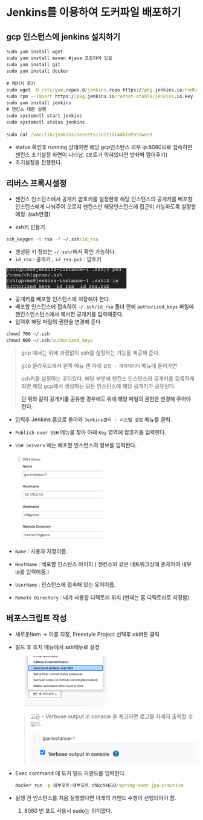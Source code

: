 # Jenkins를 이용하여 도커파일 배포하기



## gcp 인스턴스에 jenkins 설치하기



```cmd
sudo yum install wget
sudo yum install maven #java 포함되어 있음
sudo yum install git
sudo yum install docker

# 패키지 추카
sudo wget -O /etc/yum.repos.d/jenkins.repo https://pkg.jenkins.io/redhat-stable/jenkins.repo
sudo rpm --import https://pkg.jenkins.io/redhat-stable/jenkins.io.key
sudo yum install jenkins
# 잰킨스 데몬 실행
sudo systemctl start jenkins
sudo systemctl status jenkins

sudo cat /var/lib/jenkins/secrets/initialAdminPassword
```

* status 확인후 running 상태이면 해당 gcp인스턴스 외부 ip:8080으로 접속하면 젠킨스 초기설정 화면이 나타남. (포트가 막혀있다면 방화벽 열어주기)
* 초기설정을 진행한다. 

## 리버스 프록시설정

* 젠킨스 인스턴스에서 공개키 암호키를 설정한후 해당 인스턴스의 공개키를 베포할 인스턴스에게 나눠주어 오로지 젠킨스만 해당인스턴스에 접근이 가능하도록 설정할 예정. (ssh연결)

* ssh키 만들기

```cmd
ssh_keygen -t rsa -f ~/.ssh/id_rsa
```

* 생성된 키 정보는 `~/.ssh/`에서 확인 가능하다.
* `id_rsa` : 공개키 , `id_rsa.pub` : 암호키

<img src="Jenkins_Docker_build.assets/image-20210601235447415.png" alt="image-20210601235447415" style="zoom:50%;" />

* 공개키를 베포할 인스턴스에 저장해야 한다.
* 베포할 인스턴스에 접속하여 `~/.ssh/id_rsa` 폴더 안에 `authorized_keys` 파일에 잰킨스인스턴스에서 복사한 공개키를 입력해준다.
* 입력후 해당 파일의 권한을 변경해 준다

```cmd
chmod 700 ~/.ssh
chmod 600 ~/.ssh/authorized_keys
```



> gcp 에서는 위에 과정없이 ssh를 설정하는 기능을 제공해 준다.
>
> gcp 클라우드에서 왼쪽 메뉴 맨 아래 `설정 - 메타데이터` 메뉴에 들어가면
>
> ssh키를 설정하는 곳이있다. 해당 부분에 젠킨스 인스턴스의 공개키를 등록하게 되면 해당 gcp에서 생성하는 모든 인스턴스에 해당 공개키가 공유된다. 
>
> **단 위와 같이 공개키를 공유한 경우에도 위에 해당 파일의 권한은 변경해 주어야 한다.**

* 입력후 Jenkins 홈으로 돌아와 `Jenkins관리 - 시스템 설정` 메뉴를 클릭.

* `Publish over SSH` 메뉴를 찾아 아래 `Key` 영역에 암호키를 입력한다.

* `SSH Servers` 에는 베포할 인스턴스의 정보를 입력한다.

  <img src="Jenkins_Docker_build.assets/image-20210602000347996.png" alt="image-20210602000347996" style="zoom:33%;" />

* `Name` : 사용자 지정이름.
* `HostName` : 베포할 인스턴스 아이피 ( 젠킨스와 같은 네트워크상에 존재하여 내부 ip를 입력해줌.)
* `UserName` : 인스턴스에 접속해 있는 유저이름.
* `Remote Directory` : 내가 사용할 디렉토리 위치 (현재는 홈 디렉토리로 지정함)



## 베포스크립트 작성

* 새로운Item -> 이름 지정, Freestyle Project 선택후 ok버튼 클릭

* 빌드 후 조치 메뉴에서 ssh메뉴로 설정

  <img src="Jenkins_Docker_build.assets/image-20210602000741817.png" alt="image-20210602000741817" style="zoom:33%;" />

  > 고급 - Verbose output in console 을 체크하면 로그를 자세히 출력할 수 있다.
  >
  > <img src="Jenkins_Docker_build.assets/image-20210602000859205.png" alt="image-20210602000859205" style="zoom:50%;" />

* Exec command 에 도커 빌드 커맨드를 입력한다.

  ```cmd
  docker run -p 외부포트:내부포트 chkchk610/spring-boot-jpa-practice
  ```

* 실행 전 인스턴스를 처음 실행했다면 아래의 커맨드 수행이 선행되어야 함.

  1. 8080 번 포트 사용시 sudo는 의미없다.

